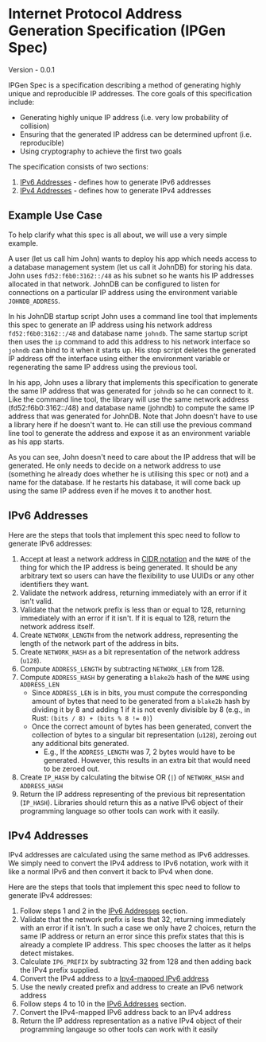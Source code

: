 # Internet Protocol Address Generation Specification (IPGen Spec)

Version - 0.0.1

IPGen Spec is a specification describing a method of generating highly unique and reproducible IP addresses.
The core goals of this specification include:

* Generating highly unique IP address (i.e. very low probability of collision)
* Ensuring that the generated IP address can be determined upfront (i.e. reproducible)
* Using cryptography to achieve the first two goals

The specification consists of two sections:

1. [IPv6 Addresses](#ipv6-addresses) - defines how to generate IPv6 addresses
2. [IPv4 Addresses](#ipv4-addresses) - defines how to generate IPv4 addresses

## Example Use Case

To help clarify what this spec is all about, we will use a very simple example.

A user (let us call him John) wants to deploy his app which needs access to a database management system (let us call it JohnDB) for storing his data. John uses `fd52:f6b0:3162::/48` as his subnet so he wants his IP addresses allocated in that network. JohnDB can be configured to listen for connections on a particular IP address using the environment variable `JOHNDB_ADDRESS`.

In his JohnDB startup script John uses a command line tool that implements this spec to generate an IP address using his network address `fd52:f6b0:3162::/48` and database name `johndb`. The same startup script then uses the `ip` command to add this address to his network interface so `johndb` can bind to it when it starts up. His stop script deletes the generated IP address off the interface using either the environment variable or regenerating the same IP address using the previous tool.

In his app, John uses a library that implements this specification to generate the same IP address that was generated for `johndb` so he can connect to it. Like the command line tool, the library will use the same network address (fd52:f6b0:3162::/48) and database name (johndb) to compute the same IP address that was generated for JohnDB. Note that John doesn't have to use a library here if he doesn't want to. He can still use the previous command line tool to generate the address and expose it as an environment variable as his app starts.

As you can see, John doesn't need to care about the IP address that will be generated. He only needs to decide on a network address to use (something he already does whether he is utilising this spec or not) and a name for the database. If he restarts his database, it will come back up using the same IP address even if he moves it to another host.

## IPv6 Addresses

Here are the steps that tools that implement this spec need to follow to generate IPv6 addresses:

1. Accept at least a network address in [CIDR notation] and the `NAME` of the thing for which the IP address is being generated. It should be any arbitrary text so users can have the flexibility to use UUIDs or any other identifiers they want.
2. Validate the network address, returning immediately with an error if it isn't valid.
3. Validate that the network prefix is less than or equal to 128, returning immediately with an error if it isn't. If it is equal to 128, return the network address itself.
4. Create `NETWORK_LENGTH` from the network address, representing the length of the network part of the address in bits.
5. Create `NETWORK_HASH` as a bit representation of the network address (`u128`).
6. Compute `ADDRESS_LENGTH` by subtracting `NETWORK_LEN` from 128.
7. Compute `ADDRESS_HASH` by generating a `blake2b` hash of the `NAME` using
   `ADDRESS_LEN`
   - Since `ADDRESS_LEN` is in bits, you must compute the corresponding amount
   of bytes that need to be generated from a `blake2b` hash by dividing it by 8
   and adding 1 if it is not evenly divisible by 8 (e.g., in Rust: `(bits / 8) + (bits % 8 != 0)`)
   - Once the correct amount of bytes has been generated, convert the
   collection of bytes to a singular bit representation (`u128`), zeroing out
   any additional bits generated.
       - E.g., If the `ADDRESS_LENGTH` was 7, 2 bytes would have to be generated.
       However, this results in an extra bit that would need to be zeroed out.
8. Create `IP_HASH` by calculating the bitwise OR (`|`) of `NETWORK_HASH` and
   `ADDRESS_HASH`
9. Return the IP address representing of the previous bit representation
   (`IP_HASH`). Libraries should return this as a native IPv6 object of their
   programming language so other tools can work with it easily.

## IPv4 Addresses

IPv4 addresses are calculated using the same method as IPv6 addresses. We simply need to convert the IPv4 address to IPv6 notation, work with it like a normal IPv6 and then convert it back to IPv4 when done.

Here are the steps that tools that implement this spec need to follow to generate IPv4 addresses:

1. Follow steps 1 and 2 in the [IPv6 Addresses](#ipv6-addresses) section.
2. Validate that the network prefix is less that 32, returning immediately with an error if it isn't. In such a case we only have 2 choices, return the same IP address or return an error since this prefix states that this is already a complete IP address. This spec chooses the latter as it helps detect mistakes.
3. Calculate `IP6_PREFIX` by subtracting 32 from 128 and then adding back the IPv4 prefix supplied.
4. Convert the IPv4 address to a [Ipv4-mapped IPv6 address](https://en.wikipedia.org/wiki/IPv6#IPv4-mapped_IPv6_addresses)
5. Use the newly created prefix and address to create an IPv6 network address
5. Follow steps 4 to 10 in the [IPv6 Addresses](#ipv6-addresses) section.
6. Convert the IPv4-mapped IPv6 address back to an IPv4 address
7. Return the IP address representation as a native IPv4 object of their
   programming langauge so other tools can work with it easily

[CIDR notation]: https://en.wikipedia.org/wiki/Classless_Inter-Domain_Routing#CIDR_notation
